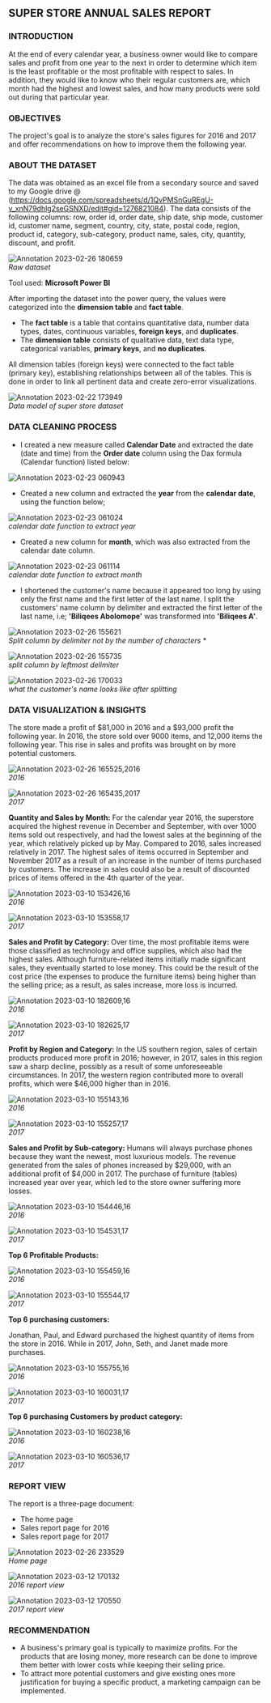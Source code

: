 ## SUPER STORE ANNUAL SALES REPORT

### INTRODUCTION

At the end of every calendar year, a business owner would like to compare sales and profit from one year to the next in order to determine which item is the least profitable or the most profitable with respect to sales. In addition, they would like to know who their regular customers are, which month had the highest and lowest sales, and how many products were sold out during that particular year.
### OBJECTIVES

The project's goal is to analyze the store's sales figures for 2016 and 2017 and offer recommendations on how to improve them the following year.
### ABOUT THE DATASET

The data was obtained as an excel file from a secondary source and saved to my Google drive @ (https://docs.google.com/spreadsheets/d/1QvPMSnGuREgU-v_xnN79dhlg2seGSNXD/edit#gid=1276821084). The data consists of the following columns: row, order id, order date, ship date, ship mode, customer id, customer name, segment, country, city, state, postal code, region, product id, category, sub-category, product name, sales, city, quantity, discount, and profit.

![Annotation 2023-02-26 180659](https://user-images.githubusercontent.com/119788228/224508060-3981d988-82e9-4afe-bc34-4d7d70d880cc.png)  
 *Raw dataset*
 
Tool used: **Microsoft Power BI**

After importing the dataset into the power query, the values were categorized into the **dimension table** and **fact table**.
- The **fact table** is a table that contains quantitative data, number data types, dates, continuous variables, **foreign keys**, and **duplicates**.
- The **dimension table** consists of qualitative data, text data type, categorical variables, **primary keys**, and **no duplicates**.

All dimension tables (foreign keys) were connected to the fact table (primary key), establishing relationships between all of the tables. This is done in order to link all pertinent data and create zero-error visualizations.

![Annotation 2023-02-22 173949](https://user-images.githubusercontent.com/119788228/224508223-5f9564b6-f7d9-46b9-bf50-0f64930c0226.png)  
 *Data model of super store dataset*

### DATA CLEANING PROCESS

- I created a new measure called **Calendar Date** and extracted the date (date and time) from the **Order date** column using the Dax formula (Calendar function) listed below:

![Annotation 2023-02-23 060943](https://user-images.githubusercontent.com/119788228/224508392-c90cd967-7ca4-4fb7-96e3-a931ad2eba98.png)  

- Created a new column and extracted the **year** from the **calendar date**, using the function below;

![Annotation 2023-02-23 061024](https://user-images.githubusercontent.com/119788228/224508444-b5fe3edf-9591-4f1c-9892-501f706b2ba8.png)  
 *calendar date function to extract year*

- Created a new column for **month**, which was also extracted from the calendar date column.

![Annotation 2023-02-23 061114](https://user-images.githubusercontent.com/119788228/224508509-49b80f95-618b-4db3-8e53-f056cdcefb1d.png)  
 *calendar date function to extract month*

- I shortened the customer's name because it appeared too long by using only the first name and the first letter of the last name. I split the customers' name column by delimiter and extracted the first letter of the last name, i.e; **'Biliqees Abolomope'** was transformed into **'Biliqees A'**.

![Annotation 2023-02-26 155621](https://user-images.githubusercontent.com/119788228/224508574-0c868c4b-9b1d-4f2c-9ff6-741547d42c24.png)  
 *Split column by delimiter not by the number of characters* *

![Annotation 2023-02-26 155735](https://user-images.githubusercontent.com/119788228/224508668-0cc477aa-8e66-4c7c-9915-b164062f6e84.png)  
 *split column by leftmost delimiter*

![Annotation 2023-02-26 170033](https://user-images.githubusercontent.com/119788228/224508724-c93d2687-26db-4d6e-8bbf-bb5247028fe2.png)  
 *what the customer's name looks like after splitting*


### DATA VISUALIZATION & INSIGHTS

The store made a profit of $81,000 in 2016 and a $93,000 profit the following year. In 2016, the store sold over 9000 items, and 12,000 items the following year. This rise in sales and profits was brought on by more potential customers.

![Annotation 2023-02-26 165525,2016](https://user-images.githubusercontent.com/119788228/224514799-ec4a9757-9018-4774-bf86-610591f0e8e2.png)  
 *2016*

![Annotation 2023-02-26 165435,2017](https://user-images.githubusercontent.com/119788228/224514797-5573d55e-b99f-4731-bdcf-62871b5d6184.png)  
 *2017*
 
 
**Quantity and Sales by Month:**
For the calendar year 2016, the superstore acquired the highest revenue in December and September, with over 1000 items sold out respectively, and had the lowest sales at the beginning of the year, which relatively picked up by May. Compared to 2016, sales increased relatively in 2017. The highest sales of items occurred in September and November 2017 as a result of an increase in the number of items purchased by customers. The increase in sales could also be a result of discounted prices of items offered in the 4th quarter of the year.

![Annotation 2023-03-10 153426,16](https://user-images.githubusercontent.com/119788228/224515375-d99a6beb-223c-45e4-a967-b2d7701a8f9e.png)  
 *2016*

![Annotation 2023-03-10 153558,17](https://user-images.githubusercontent.com/119788228/224515374-768e74f1-7036-43d3-83a8-2116f870689e.png)  
 *2017*
 
 
**Sales and Profit by Category:**
Over time, the most profitable items were those classified as technology and office supplies, which also had the highest sales. Although furniture-related items initially made significant sales, they eventually started to lose money. This could be the result of the cost price (the expenses to produce the furniture items) being higher than the selling price; as a result, as sales increase, more loss is incurred.

![Annotation 2023-03-10 182609,16](https://user-images.githubusercontent.com/119788228/224555047-1121521b-0320-4d0b-a03b-b3f5c808190d.png)  
*2016*

![Annotation 2023-03-10 182625,17](https://user-images.githubusercontent.com/119788228/224555042-c9b65d1e-68e2-4f4b-966b-dad846b0483a.png)  
*2017*


**Profit by Region and Category:**
In the US southern region, sales of certain products produced more profit in 2016; however, in 2017, sales in this region saw a sharp decline, possibly as a result of some unforeseeable circumstances. In 2017, the western region contributed more to overall profits, which were $46,000 higher than in 2016.

![Annotation 2023-03-10 155143,16](https://user-images.githubusercontent.com/119788228/224555179-b813dd5f-611d-4862-81bc-9fb073346056.png)  
*2016*

![Annotation 2023-03-10 155257,17](https://user-images.githubusercontent.com/119788228/224555183-548345cd-95d7-40e3-8a2e-7f1bdfc4872d.png)  
*2017*


**Sales and Profit by Sub-category:**
Humans will always purchase phones because they want the newest, most luxurious models. The revenue generated from the sales of phones increased by $29,000, with an additional profit of $4,000 in 2017. The purchase of furniture (tables) increased year over year, which led to the store owner suffering more losses.

![Annotation 2023-03-10 154446,16](https://user-images.githubusercontent.com/119788228/224555279-bd74efd4-00f5-445a-9f0f-31791c1abea2.png)  
*2016*

![Annotation 2023-03-10 154531,17](https://user-images.githubusercontent.com/119788228/224555281-c8df07f7-566f-4626-a7e3-9fbcdc11e343.png)  
*2017*


**Top 6 Profitable Products:**

![Annotation 2023-03-10 155459,16](https://user-images.githubusercontent.com/119788228/224555347-6b69d152-14e2-4740-936a-b3844ce6ad9f.png)  
*2016*

![Annotation 2023-03-10 155544,17](https://user-images.githubusercontent.com/119788228/224555346-cff30358-2dbc-4f14-be16-9286ad6d3fe7.png)  
*2017*


**Top 6 purchasing customers:**

Jonathan, Paul, and Edward purchased the highest quantity of items from the store in 2016. While in 2017, John, Seth, and Janet made more purchases.

![Annotation 2023-03-10 155755,16](https://user-images.githubusercontent.com/119788228/224555515-96deab17-8a2e-4bad-8c85-4a8a757bd3aa.png)  
*2016*

![Annotation 2023-03-10 160031,17](https://user-images.githubusercontent.com/119788228/224555518-c82a2840-e2bb-47f4-a6a4-767e2bae3620.png)  
*2017*


**Top 6 purchasing Customers by product category:**

![Annotation 2023-03-10 160238,16](https://user-images.githubusercontent.com/119788228/224555585-510af10e-6fdf-4f58-8c5c-e4c773fab5f6.png)  
*2016*

![Annotation 2023-03-10 160536,17](https://user-images.githubusercontent.com/119788228/224555589-d44dcc21-e409-4fd5-8628-5c50805f556c.png)  
*2017*


### REPORT VIEW
The report is a three-page document:
- The home page 
- Sales report page for 2016
- Sales report page for 2017

![Annotation 2023-02-26 233529](https://user-images.githubusercontent.com/119788228/224555751-00c68238-bee8-471a-a1f6-cf3c221f1b48.png)  
*Home page*

![Annotation 2023-03-12 170132](https://user-images.githubusercontent.com/119788228/224556936-07359e6d-b68b-47a2-9e0d-e9c4d9d33c5a.png)  
*2016 report view*

![Annotation 2023-03-12 170550](https://user-images.githubusercontent.com/119788228/224557427-c7015487-1306-42b2-80a5-bdf11a7a72a1.png)  
*2017 report view*


### RECOMMENDATION
- A business's primary goal is typically to maximize profits. For the products that are losing money, more research can be done to improve them better with lower costs while keeping their selling price. 
- To attract more potential customers and give existing ones more justification for buying a specific product, a marketing campaign can be implemented.










 
 



